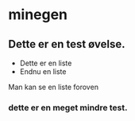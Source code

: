 # minegen

## Dette er en test øvelse.

+ Dette er en liste
+ Endnu en liste

Man kan se en liste foroven

### dette er en meget mindre test.
